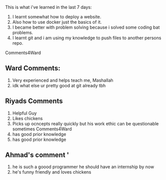 This is what i've learned in the last 7 days:
1. I learnt somewhat how to deploy a website.
2. Also how to use docker just the basics of it.
3. I became better with problem solving because i solved some coding bat problems.
4. I learnt git and i am using my knowledge to push files to another persons repo.

Comments4Ward
## Ward Comments:
1. Very experienced and helps teach me, Mashallah
2. idk what else ur pretty good at git already tbh

## Riyads Comments
1. Helpful Guy 
2. Likes chickens
3. Picks up ocncepts really quickly but his work ethic can be questionable sometimes
 Comments4Ward
4. has good prior knowledge 
4. has good prior knowledge 

## Ahmad's comment '
1. he is such a goood programmer he should have an internship by now
2. he's funny friendly and loves chickens

